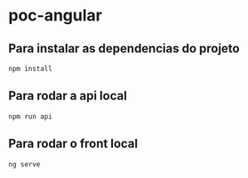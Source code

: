 # poc-angular

## Para instalar as dependencias do projeto

`npm install`

## Para rodar a api local

`npm run api`

## Para rodar o front local

`ng serve`
